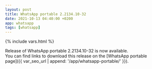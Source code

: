 ```yaml
---
layout: post
title: WhatsApp portable 2.2134.10-32
date: 2021-10-13 04:40:00 +0200
app: whatsapp
tags: [whatsapp]
---
```

{% include vars.html %}

Release of WhatsApp portable 2.2134.10-32 is now available.<br />
You can find links to download this release on the [WhatsApp portable page]({{ var_seo_url | append: '/app/whatsapp-portable/' }}).
